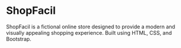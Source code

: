 # ShopFacil
ShopFacil is a fictional online store designed to provide a modern and visually appealing shopping experience. Built using HTML, CSS, and Bootstrap.
